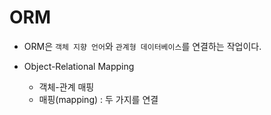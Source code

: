 # ORM

- ORM은 `객체 지향 언어`와 `관계형 데이터베이스`를 연결하는 작업이다.

- Object-Relational Mapping
  - 객체-관계 매핑
  - 매핑(mapping) : 두 가지를 연결
